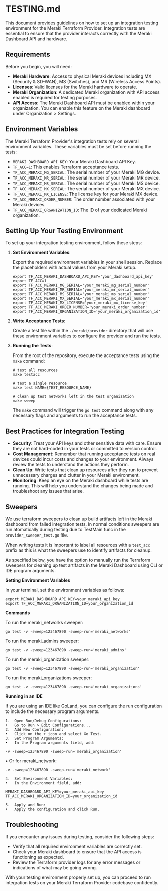 # TESTING.md

This document provides guidelines on how to set up an integration testing environment for the Meraki Terraform Provider. Integration tests are essential to ensure that the provider interacts correctly with the Meraki Dashboard API and hardware.

## Requirements

Before you begin, you will need:

- **Meraki Hardware**: Access to physical Meraki devices including MX (Security & SD-WAN), MS (Switches), and MR (Wireless Access Points).
- **Licenses**: Valid licenses for the Meraki hardware to operate.
- **Meraki Organization**: A dedicated Meraki organization with API access enabled is required for testing purposes.
- **API Access**: The Meraki Dashboard API must be enabled within your organization. You can enable this feature on the Meraki dashboard under Organization > Settings.

## Environment Variables

The Meraki Terraform Provider's integration tests rely on several environment variables. These variables must be set before running the tests:

- `MERAKI_DASHBOARD_API_KEY`: Your Meraki Dashboard API Key.
- `TF_ACC=1`: This enables Terraform acceptance tests.
- `TF_ACC_MERAKI_MG_SERIAL`: The serial number of your Meraki MG device.
- `TF_ACC_MERAKI_MR_SERIAL`: The serial number of your Meraki MR device.
- `TF_ACC_MERAKI_MS_SERIAL`: The serial number of your Meraki MS device.
- `TF_ACC_MERAKI_MX_SERIAL`: The serial number of your Meraki MX device.
- `TF_ACC_MERAKI_MX_LICENSE`: The license key for your Meraki MX device.
- `TF_ACC_MERAKI_ORDER_NUMBER`: The order number associated with your Meraki devices.
- `TF_ACC_MERAKI_ORGANIZATION_ID`: The ID of your dedicated Meraki organization.

## Setting Up Your Testing Environment

To set up your integration testing environment, follow these steps:

1. **Set Environment Variables**:

   Export the required environment variables in your shell session. Replace the placeholders with actual values from your Meraki setup.

   ```shell
   export TF_ACC_MERAKI_DASHBOARD_API_KEY='your_dashboard_api_key'
   export TF_ACC=1
   export TF_ACC_MERAKI_MG_SERIAL='your_meraki_mg_serial_number'
   export TF_ACC_MERAKI_MR_SERIAL='your_meraki_mr_serial_number'
   export TF_ACC_MERAKI_MS_SERIAL='your_meraki_ms_serial_number'
   export TF_ACC_MERAKI_MX_SERIAL='your_meraki_mx_serial_number'
   export TF_ACC_MERAKI_MX_LICENSE='your_meraki_mx_license_key'
   export TF_ACC_MERAKI_ORDER_NUMBER='your_meraki_order_number'
   export TF_ACC_MERAKI_ORGANIZATION_ID='your_meraki_organization_id'
   ```

2. **Write Acceptance Tests**:

   Create a test file within the `./meraki/provider` directory that will use these environment variables to configure the provider and run the tests.

3. **Running the Tests**:

   From the root of the repository, execute the acceptance tests using the `make` command:

   ```shell
   # test all resources
   make testacc
   
   # test a single resource
   make test NAME={TEST_RESOURCE_NAME} 
   
   # clean up test networks left in the test organization
   make sweep
   
   ```

   The `make` command will trigger the `go test` command along with any necessary flags and arguments to run the acceptance tests.

## Best Practices for Integration Testing

- **Security**: Treat your API keys and other sensitive data with care. Ensure they are not hard-coded in your tests or committed to version control.
- **Cost Management**: Remember that running acceptance tests on real devices could incur costs and changes to your environment. Always review the tests to understand the actions they perform.
- **Clean Up**: Write tests that clean up resources after they run to prevent unnecessary charges and clutter in your Meraki environment.
- **Monitoring**: Keep an eye on the Meraki dashboard while tests are running. This will help you understand the changes being made and troubleshoot any issues that arise.

## Sweepers 

We use terraform sweepers to clean up build artifacts left in the Meraki dashboard from failed integration tests. 
In normal conditions sweepers are run atomatically during testing due to TestMain func in the `provider_sweeper_test.go` file.

When writing tests it is important to label all resources with a `test_acc` prefix as this is what the sweepers use to identify artifacts for cleanup.

As specified below, you have the option to manually run the Terraform sweepers for cleaning up test artifacts in the Meraki Dashboard using CLI or IDE program arguments.

**Setting Environment Variables**

In your terminal, set the environment variables as follows:

```shell
export MERAKI_DASHBOARD_API_KEY=your_meraki_api_key
export TF_ACC_MERAKI_ORGANIZATION_ID=your_organization_id
```

**Commands**

To run the meraki_networks sweeper:
```shell
go test -v -sweep=123467890 -sweep-run='meraki_networks'
```

To run the meraki_admins sweeper:
```shell
go test -v -sweep=123467890 -sweep-run='meraki_admins'
```
To run the meraki_organization sweeper:
```shell
go test -v -sweep=123467890 -sweep-run='meraki_organization'
```

To run the meraki_organizations sweeper:
```shell
go test -v -sweep=123467890 -sweep-run='meraki_organizations'
```


**Running in an IDE**

If you are using an IDE like GoLand, you can configure the run configuration to include the necessary program arguments.

	1.	Open Run/Debug Configurations:
	•	Go to Run > Edit Configurations...
	2.	Add New Configuration:
	•	Click on the + icon and select Go Test.
	3.	Set Program Arguments:
	•	In the Program arguments field, add:

   ```shell
   -v -sweep=123467890 -sweep-run='meraki_organization'
   ```
•	Or for meraki_network:
   ```shell
   -v -sweep=123467890 -sweep-run='meraki_network'
   ```
	4.	Set Environment Variables:
	•	In the Environment field, add:
   ```shell
  MERAKI_DASHBOARD_API_KEY=your_meraki_api_key
  TF_ACC_MERAKI_ORGANIZATION_ID=your_organization_id
   ```
	5.	Apply and Run:
	•	Apply the configuration and click Run.


## Troubleshooting

If you encounter any issues during testing, consider the following steps:

- Verify that all required environment variables are correctly set.
- Check your Meraki dashboard to ensure that the API access is functioning as expected.
- Review the Terraform provider logs for any error messages or indications of what may be going wrong.

With your testing environment properly set up, you can proceed to run integration tests on your Meraki Terraform Provider codebase confidently.